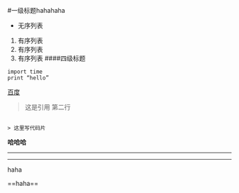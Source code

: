 #一级标题hahahaha
* 无序列表
1. 有序列表
2. 有序列表
3. 有序列表
####四级标题
```
import time
print “hello”
```
[百度](www.baidu.com)
>这是引用
>第二行

```

> 这里写代码片

```

**哈哈哈**

---
***
  haha

==haha==
